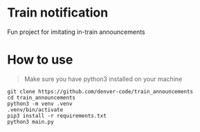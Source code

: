 # Train notification  
Fun project for imitating in-train announcements
# How to use  
> Make sure you have python3 installed on your machine 
```
git clone https://github.com/denver-code/train_announcements
cd train_announcements
python3 -m venv .venv
.venv/bin/activate
pip3 install -r requirements.txt
python3 main.py
```